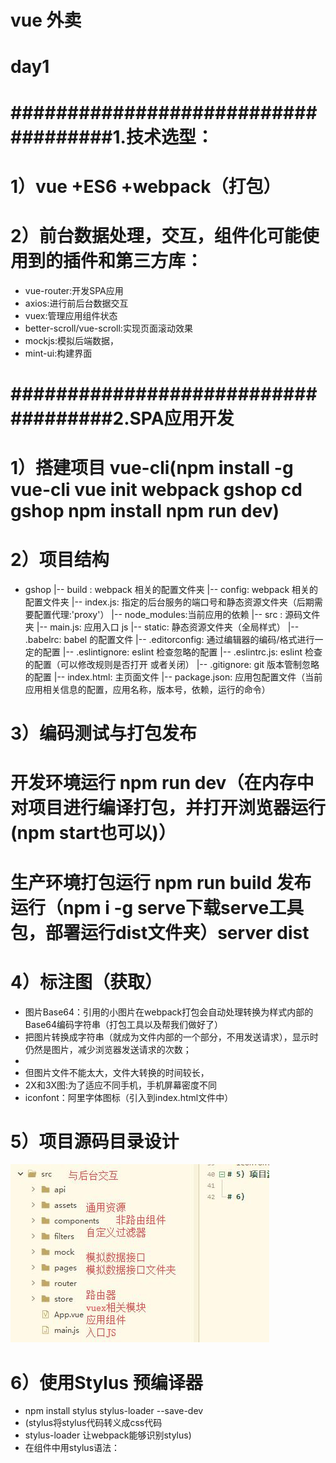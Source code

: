 # vue 外卖
# day1
# ####################################1.技术选型：
# 1）vue +ES6 +webpack（打包）
# 2）前台数据处理，交互，组件化可能使用到的插件和第三方库：
- vue-router:开发SPA应用　
- axios:进行前后台数据交互
- vuex:管理应用组件状态
- better-scroll/vue-scroll:实现页面滚动效果
- mockjs:模拟后端数据，
- mint-ui:构建界面
# ####################################2.SPA应用开发
# 1）搭建项目 vue-cli(npm install -g vue-cli  vue init webpack gshop  cd gshop  npm install npm run dev)
# 2）项目结构
- gshop
|-- build : webpack 相关的配置文件夹
|-- config: webpack 相关的配置文件夹
	|-- index.js: 指定的后台服务的端口号和静态资源文件夹（后期需要配置代理:'proxy'）
|-- node_modules:当前应用的依赖
|-- src : 源码文件夹
	|-- main.js: 应用入口 js
|-- static: 静态资源文件夹（全局样式）
|-- .babelrc: babel 的配置文件
|-- .editorconfig: 通过编辑器的编码/格式进行一定的配置
|-- .eslintignore: eslint 检查忽略的配置
|-- .eslintrc.js: eslint 检查的配置（可以修改规则是否打开 或者关闭）
|-- .gitignore: git 版本管制忽略的配置
|-- index.html: 主页面文件
|-- package.json: 应用包配置文件（当前应用相关信息的配置，应用名称，版本号，依赖，运行的命令）
# 3）编码测试与打包发布
# 开发环境运行 npm run  dev（在内存中对项目进行编译打包，并打开浏览器运行(npm  start也可以)）
# 生产环境打包运行  npm  run  build  发布运行（npm  i -g serve下载serve工具包，部署运行dist文件夹）server dist
# 4）标注图（获取）
- 图片Base64：引用的小图片在webpack打包会自动处理转换为样式内部的Base64编码字符串（打包工具以及帮我们做好了）
- 把图片转换成字符串（就成为文件内部的一个部分，不用发送请求），显示时仍然是图片，减少浏览器发送请求的次数；
- 
- 但图片文件不能太大，文件大转换的时间较长，
- 2X和3X图:为了适应不同手机，手机屏幕密度不同
- iconfont：阿里字体图标（引入到index.html文件中）
# 5）项目源码目录设计
![](README_files/1.jpg)
# 6）使用Stylus 预编译器
- npm install stylus stylus-loader --save-dev
- (stylus将stylus代码转义成css代码
- stylus-loader 让webpack能够识别stylus)
- 在组件中用stylus语法：<style lang="stylus" rel="stylesheet/stylus">
- [](https://www.zhangxinxu.com/jq/stylus/)
- 结构化(通过缩进控制 ，不需要大括号和分号)
- 父级引用&
- 变量：mainColor = #0982c1    color mainColor
- 混合Mixins复用CSS

# ####################################3.整体vue应用组件结构
# ![](README_files/2.jpg)
# ![](README_files/3.jpg)
########1)头部的处理###############
- 1.将头部放在路由组件的外面，跟底部一样
- 2.**将头部与中间的路由组件放在一起  整体作为路由组件部分**
- 3.每个路由组件都有类似的头部，可以将类似的结果抽取成一个单独的组件
#########2)定义各个vue组件  基本代码（）
- App.vue
    FooterGuide.vue(底部组件是非路由组件，用来切换路由组件)
	
	Msite.vue (主页)
	Search.vue(搜索组件)
	Oreder.vue(订单组件)
	Personal.vue(个人组件)
- 
# 3）移动端开发，修改viewport视口  解决300ms延时的问题，引入reset.css
# day2
# 4)引入路由 
# 下载vue-router  npm install --save  vue-router
# -------定义路由器 router  index.js----在路由器中配置路由-----在main.js中配置路由器会产生3个标签2个属性 1.标签：<route-link><router-view><eep-alive>  2.属性：$route  $router
# -------修改App.vue  两层结构：上面是路由 下面是导航(引入导航映射成标签)
####################### FooterGuide导航组件#################################################
#1） 通过编程式导航实现路由的切换显示$router
#2）通过class 和 $route.path 来实现tab样式切换
# 导航组件静态页面实现：
-1. 导航栏跟请求路径一致时显示的是on这个样式 要用到class强制样式绑定，根据路径来判断是否有on样式
-2. 点击tab项切换路由  点击监听 
-定义goTo(路径)  this.$router.replace(path)切换路由
# 4个路由组件的静态页面实现
-1.MSite路由组件 由3部分组成  头部 导航  附近商家（根据定位显示）
使用到了stylus的混合  根据像素比来使用2x和3x图
-2.Search路由组件： 由头部和搜索表单组成
-3.Order路由组件
-4.Personal路由组件
# 将4个路由组件的头部抽取成一个非路由组件   slot占位符  props
-在react中有UI组件和容器组件之分  在vue里面有类似的两类组件但是没有用react里面的名字
-1.将头部相关的html代码和css代码抽取到HeaderTop组件中
-2.头部中间内容都是文字，需要声明一个变量接收数据
-3.头部左边和右边 可能有 可能没有内容用slot占位符表示
-4.组件定义好后，去每个组件中引入HeaderTop 映射成标签，使用
# 首页轮播实现
-，使用swiper实现图片轮播    (npm install --save swiper不行)
- 参照官网 写JS代码  在创建Swiper对象时  页面应该已经显示 mounted()
- npm install swiper vue-awesome-swiper --save
- 在页面引入
- import Swiper from 'swiper'
- import 'swiper/swiper-bundle.css'
- 
# MSite商家列表抽取成一个组件  shopList一般组件  
-图片资源
# 登录注册静态组件 
-点击注册登录 模块 跳转到注册登录界面 login（一级路由）
-一般组件映射成标签 ，路由组件映射成路由router  index.js
-router-link路由连接 包裹 跳转的地方 不再是a标签
-登录界面完成
-tab栏 隐藏  （只有4个路由需要 ） $route当前路由  在配置路由的时候可以配置meta属性
meta   $route.meta meta需要在配置路由的时候配置
-
# 启动后台测试
# 前后台交互
# npm i --save  axios
# day3
-1.启动后台服务 通过postman测试接口
-2.二次封装ajax()(返回的是promise对象)
-3.根据接口文档  封装接口请求函数
-4.使用git对项目进行版本控制
 ------1 生成本地仓库  git init    git  add *   git commit -m  'init gshop'
 ------2 创建远程仓库  复制：git remote add origin https://github.com/dingziyong/gshop.git
主要删除  与github 相关的凭据
 ------3 将本地仓库推送到远程仓库  执行上面命令 关联 推送
        git push  origin  master  启动github登录界面 登录
 
#  
